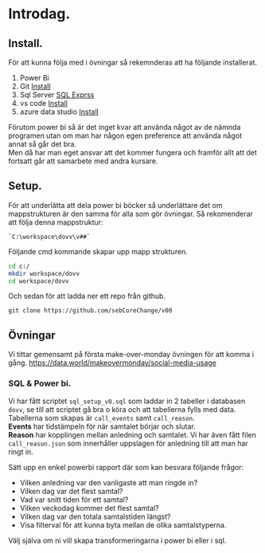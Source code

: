 # Introdag.

## Install. 
För att kunna följa med i övningar så rekemnderas att ha följande installerat.
1. Power Bi 
1. Git [Install](https://git-scm.com/downloads)
1. Sql Server [SQL Exprss](https://www.microsoft.com/en-us/sql-server/sql-server-downloads?msockid=33185f4e39a6673b162e4bc138296633)
1. vs code [Install](https://code.visualstudio.com/Download)
1. azure data studio [Install](https://learn.microsoft.com/en-us/azure-data-studio/download-azure-data-studio?tabs=win-install%2Cwin-user-install%2Credhat-install%2Cwindows-uninstall%2Credhat-uninstall)

Förutom power bi så är det inget kvar att använda något av de nämnda programen utan om man har någon egen preference att använda något annat så går det bra.  
Men då har man eget ansvar att det kommer fungera och framför allt att det fortsatt går att samarbete med andra kursare. 

## Setup. 

För att underlätta att dela power bi böcker så underlättare det om mappstrukturen är den samma för alla som gör övningar.
Så rekomenderar att följa denna mappstruktur: 

    `C:\workspace\dovv\v##`
Följande cmd kommande skapar upp mapp strukturen.
``` bash 
cd c:/ 
mkdir workspace/dovv 
cd workspace/dovv
```
Och sedan för att ladda ner ett repo från github. 
```
git clone https://github.com/sebCoreChange/v00 
```

## Övningar

Vi tittar gemensamt på första make-over-monday övningen för att komma i gång. 
https://data.world/makeovermonday/social-media-usage


### SQL & Power bi.

Vi har fått scriptet `sql_setup_v0.sql` som laddar in 2 tabeller i databasen `dovv`, se till att scriptet gå bra o köra och att tabellerna fylls med data.  
Tabellerna som skapas är `call_events` samt `call_reason`.  
**Events** har tidstämpeln för när samtalet börjar och slutar.  
**Reason** har kopplingen mellan anledning och samtalet. 
Vi har även fått filen `call_reason.json` som innerhåller uppslagen för anledning till att man har ringt in.  

Sätt upp en enkel powerbi rapport där som kan besvara följande frågor: 
- Vilken anledning var den vanligaste att man ringde in?
- Vilken dag var det flest samtal? 
- Vad var snitt tiden för ett samtal? 
- Vilken veckodag kommer det flest samtal? 
- Vilken dag var den totala samtalstiden längst? 
- Visa filterval för att kunna byta mellan de olika samtalstyperna. 

Välj själva om ni vill skapa transformeringarna i power bi eller i sql. 